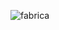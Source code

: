 
![fabrica](https://user-images.githubusercontent.com/100080781/197395355-85b5374f-39dd-46a4-8ab7-215594153529.png)
